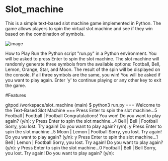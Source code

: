# Slot_machine
This is a simple text-based slot machine game implemented in Python. The game allows players to spin the virtual slot machine and see if they win based on the combination of symbols.

![image](https://github.com/NsimaPeter/slot_machine/assets/122939682/9c8288b0-0f5f-479f-a7ac-40d3d0492705)

How to Play
Run the Python script "run.py" in a Python environment.
You will be asked to press Enter to spin the slot machine.
The slot machine will randomly generate three symbols from the available options: Football, Bell, Lemon, Orange, Star, and Moon.
The result of the spin will be displayed on the console.
If all three symbols are the same, you win!
You will be asked if you want to play again. Enter 'y' to continue playing or any other key to exit the game.

#Features

gitpod /workspace/slot_machine (main) $ python3 run.py
=== Welcome to the Text-Based Slot Machine ===
Press Enter to spin the slot machine...5
Football | Football | Football
Congratulations! You won!
Do you want to play again? (y/n): y
Press Enter to spin the slot machine...4
Bell | Bell | Football
Sorry, you lost. Try again!
Do you want to play again? (y/n): y
Press Enter to spin the slot machine...5
Moon | Lemon | Football
Sorry, you lost. Try again!
Do you want to play again? (y/n): y
Press Enter to spin the slot machine...1
Bell | Lemon | Football
Sorry, you lost. Try again!
Do you want to play again? (y/n): y
Press Enter to spin the slot machine...0
Football | Bell | Bell
Sorry, you lost. Try again!
Do you want to play again? (y/n): 
